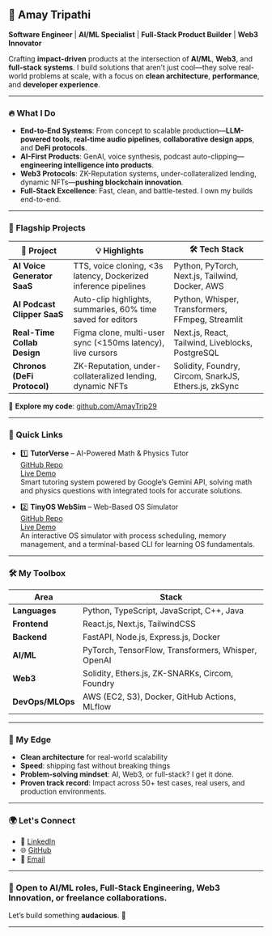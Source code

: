 ## 🚀 Amay Tripathi

**Software Engineer** | **AI/ML Specialist** | **Full-Stack Product Builder** | **Web3 Innovator**

Crafting **impact-driven** products at the intersection of **AI/ML**, **Web3**, and **full-stack systems**. I build solutions that aren’t just cool—they solve real-world problems at scale, with a focus on **clean architecture**, **performance**, and **developer experience**.

---

### 🔥 What I Do

* **End-to-End Systems**: From concept to scalable production—**LLM-powered tools**, **real-time audio pipelines**, **collaborative design apps**, and **DeFi protocols**.
* **AI-First Products**: GenAI, voice synthesis, podcast auto-clipping—**engineering intelligence into products**.
* **Web3 Protocols**: ZK-Reputation systems, under-collateralized lending, dynamic NFTs—**pushing blockchain innovation**.
* **Full-Stack Excellence**: Fast, clean, and battle-tested. I own my builds end-to-end.

---

### 🚀 Flagship Projects

| 🚀 Project                  | 💡 Highlights                                                   | 🛠️ Tech Stack                                        |
| --------------------------- | --------------------------------------------------------------- | ----------------------------------------------------- |
| **AI Voice Generator SaaS** | TTS, voice cloning, <3s latency, Dockerized inference pipelines | Python, PyTorch, Next.js, Tailwind, Docker, AWS       |
| **AI Podcast Clipper SaaS** | Auto-clip highlights, summaries, 60% time saved for editors     | Python, Whisper, Transformers, FFmpeg, Streamlit      |
| **Real-Time Collab Design** | Figma clone, multi-user sync (<150ms latency), live cursors     | Next.js, React, Tailwind, Liveblocks, PostgreSQL      |
| **Chronos (DeFi Protocol)** | ZK-Reputation, under-collateralized lending, dynamic NFTs       | Solidity, Foundry, Circom, SnarkJS, Ethers.js, zkSync |

🔗 **Explore my code**: [github.com/AmayTrip29](https://github.com/AmayTrip29)

---

### 🌟 Quick Links

* 1️⃣ **TutorVerse** – AI-Powered Math & Physics Tutor  
  [GitHub Repo](https://github.com/AmayTrip29/TutorVerse)  
  [Live Demo](https://tutor-verse.vercel.app)  
  Smart tutoring system powered by Google’s Gemini API, solving math and physics questions with integrated tools for accurate solutions.

* 2️⃣ **TinyOS WebSim** – Web-Based OS Simulator  
  [GitHub Repo](https://github.com/AmayTrip29/TinyOS-WebSim)  
  [Live Demo](https://tiny-os-web-sim.vercel.app)  
  An interactive OS simulator with process scheduling, memory management, and a terminal-based CLI for learning OS fundamentals.

---

### 🛠️ My Toolbox

| Area             | Stack                                              |
| ---------------- | -------------------------------------------------- |
| **Languages**    | Python, TypeScript, JavaScript, C++, Java          |
| **Frontend**     | React.js, Next.js, TailwindCSS                     |
| **Backend**      | FastAPI, Node.js, Express.js, Docker               |
| **AI/ML**        | PyTorch, TensorFlow, Transformers, Whisper, OpenAI |
| **Web3**         | Solidity, Ethers.js, ZK-SNARKs, Circom, Foundry    |
| **DevOps/MLOps** | AWS (EC2, S3), Docker, GitHub Actions, MLflow      |

---

### 🧠 My Edge

* **Clean architecture** for real-world scalability
* **Speed**: shipping fast without breaking things
* **Problem-solving mindset**: AI, Web3, or full-stack? I get it done.
* **Proven track record**: Impact across 50+ test cases, real users, and production environments.

---

### 🌍 Let's Connect

* 💼 [LinkedIn](https://linkedin.com/in/amaytripathi29)
* 🌐 [GitHub](https://github.com/AmayTrip29)
* 📧 [Email](mailto:amaytripathiwork@gmail.com)

---

### 📣 Open to **AI/ML roles**, **Full-Stack Engineering**, **Web3 Innovation**, or **freelance collaborations**.

Let’s build something **audacious**. 🚀

---
